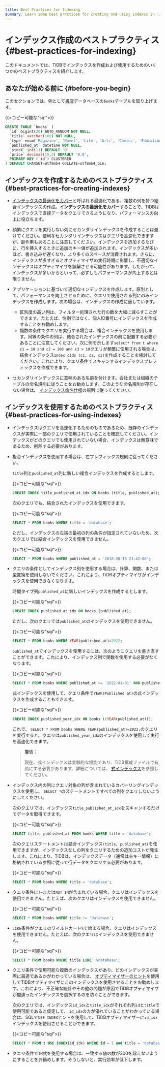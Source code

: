```yaml
---
title: Best Practices for Indexing
summary: Learn some best practices for creating and using indexes in TiDB.
---
```


<!-- markdownlint-disable MD029 -->

# インデックス作成のベストプラクティス {#best-practices-for-indexing}

このドキュメントでは、TiDBでインデックスを作成および使用するためのいくつかのベストプラクティスを紹介します。

## あなたが始める前に {#before-you-begin}

このセクションでは、例として[書店](/develop/dev-guide-bookshop-schema-design.md)データベースの`books`テーブルを取り上げます。

{{&lt;コピー可能な&quot;sql&quot;&gt;}}

```sql
CREATE TABLE `books` (
  `id` bigint(20) AUTO_RANDOM NOT NULL,
  `title` varchar(100) NOT NULL,
  `type` enum('Magazine', 'Novel', 'Life', 'Arts', 'Comics', 'Education & Reference', 'Humanities & Social Sciences', 'Science & Technology', 'Kids', 'Sports') NOT NULL,
  `published_at` datetime NOT NULL,
  `stock` int(11) DEFAULT '0',
  `price` decimal(15,2) DEFAULT '0.0',
  PRIMARY KEY (`id`) CLUSTERED
) DEFAULT CHARSET=utf8mb4 COLLATE=utf8mb4_bin;
```

## インデックスを作成するためのベストプラクティス {#best-practices-for-creating-indexes}

-   [インデックスの最適化をカバー](/explain-indexes.md#indexreader)と呼ばれる最適化である、複数の列を持つ結合インデックスの作成。<strong>インデックスの最適化をカバー</strong>することで、TiDBはインデックスで直接データをクエリできるようになり、パフォーマンスの向上に役立ちます。

-   頻繁にクエリを実行しない列にセカンダリインデックスを作成することは避けてください。便利なセカンダリインデックスはクエリを高速化できますが、副作用もあることに注意してください。インデックスを追加するたびに、行を挿入するときに追加のキー値が追加されます。インデックスが多いほど、書き込みが遅くなり、より多くのスペースが消費されます。さらに、インデックスが多すぎるとオプティマイザの実行時間に影響し、不適切なインデックスはオプティマイザを誤解させる可能性があります。したがって、インデックスが多いからといって、必ずしもパフォーマンスが向上するとは限りません。

-   アプリケーションに基づいて適切なインデックスを作成します。原則として、パフォーマンスを向上させるために、クエリで使用される列にのみインデックスを作成します。次の場合は、インデックスの作成に適しています。

    -   区別度の高い列は、フィルター処理された行の数を大幅に減らすことができます。たとえば、性別ではなく、個人ID番号にインデックスを作成することをお勧めします。
    -   複数の条件でクエリを実行する場合は、複合インデックスを使用します。同等の条件の列は、結合されたインデックスの前に配置する必要があることに注意してください。次に例を示します`select* from t where c1 = 10 and c2 = 100 and c3 > 10`クエリが頻繁に使用される場合は、結合インデックス`Index cidx (c1, c2, c3)`を作成することを検討してください。これにより、クエリ条件でスキャンするインデックスプレフィックスを作成できます。

-   セカンダリインデックスに意味のある名前を付けます。会社または組織のテーブルの命名規則に従うことをお勧めします。このような命名規則が存在しない場合は、 [インデックス命名仕様](/develop/dev-guide-object-naming-guidelines.md)の規則に従ってください。

## インデックスを使用するためのベストプラクティス {#best-practices-for-using-indexes}

-   インデックスはクエリを高速化するためのものであるため、既存のインデックスが実際に一部のクエリで使用されていることを確認してください。インデックスがどのクエリでも使用されていない場合、インデックスは無意味であるため、削除する必要があります。

-   複合インデックスを使用する場合は、左プレフィックス規則に従ってください。

    `title`列と`published_at`列に新しい複合インデックスを作成するとします。

    {{&lt;コピー可能な&quot;sql&quot;&gt;}}

    ```sql
    CREATE INDEX title_published_at_idx ON books (title, published_at);
    ```

    次のクエリでも、結合されたインデックスを使用できます。

    {{&lt;コピー可能な&quot;sql&quot;&gt;}}

    ```sql
    SELECT * FROM books WHERE title = 'database';
    ```

    ただし、インデックスの左端の最初の列の条件が指定されていないため、次のクエリでは結合インデックスを使用できません。

    {{&lt;コピー可能な&quot;sql&quot;&gt;}}

    ```sql
    SELECT * FROM books WHERE published_at = '2018-08-18 21:42:08';
    ```

-   クエリの条件としてインデックス列を使用する場合は、計算、関数、または型変換を使用しないでください。これにより、TiDBオプティマイザがインデックスを使用できなくなります。

    時間タイプ列`published_at`に新しいインデックスを作成するとします。

    {{&lt;コピー可能な&quot;sql&quot;&gt;}}

    ```sql
    CREATE INDEX published_at_idx ON books (published_at);
    ```

    ただし、次のクエリでは`published_at`のインデックスを使用できません。

    {{&lt;コピー可能な&quot;sql&quot;&gt;}}

    ```sql
    SELECT * FROM books WHERE YEAR(published_at)=2022;
    ```

    `published_at`でインデックスを使用するには、次のようにクエリを書き直すことができます。これにより、インデックス列で関数を使用する必要がなくなります。

    {{&lt;コピー可能な&quot;sql&quot;&gt;}}

    ```sql
    SELECT * FROM books WHERE published_at >= '2022-01-01' AND published_at < '2023-01-01';
    ```

    式インデックスを使用して、クエリ条件で`YEAR(Published at)`の式インデックスを作成することもできます。

    {{&lt;コピー可能な&quot;sql&quot;&gt;}}

    ```sql
    CREATE INDEX published_year_idx ON books ((YEAR(published_at)));
    ```

    これで、 `SELECT * FROM books WHERE YEAR(published_at)=2022;`のクエリを実行すると、クエリは`published_year_idx`のインデックスを使用して実行を高速化できます。

    > <strong>警告：</strong>
    >
    > 現在、式インデックスは実験的な機能であり、TiDB構成ファイルで有効にする必要があります。詳細については、 [式インデックス](/sql-statements/sql-statement-create-index.md#expression-index)を参照してください。

-   インデックス内の列にクエリ対象の列が含まれているカバーリングインデックスを使用し、 `SELECT *`のステートメントですべての列をクエリしないようにしてください。

    次のクエリでは、インデックス`title_published_at_idx`をスキャンするだけでデータを取得できます。

    {{&lt;コピー可能な&quot;sql&quot;&gt;}}

    ```sql
    SELECT title, published_at FROM books WHERE title = 'database';
    ```

    次のクエリステートメントは結合インデックス`(title, published_at)`を使用できますが、インデックスなしの列をクエリするための追加コストが発生します。これにより、TiDBは、インデックスデータ（通常は主キー情報）に格納されている参照に従って行データをクエリする必要があります。

    {{&lt;コピー可能な&quot;sql&quot;&gt;}}

    ```sql
    SELECT * FROM books WHERE title = 'database';
    ```

-   クエリ条件に`!=`または`NOT IN`が含まれている場合、クエリはインデックスを使用できません。たとえば、次のクエリはインデックスを使用できません。

    {{&lt;コピー可能な&quot;sql&quot;&gt;}}

    ```sql
    SELECT * FROM books WHERE title != 'database';
    ```

-   `LIKE`条件がクエリのワイルドカード`%`で始まる場合、クエリはインデックスを使用できません。たとえば、次のクエリはインデックスを使用できません。

    {{&lt;コピー可能な&quot;sql&quot;&gt;}}

    ```sql
    SELECT * FROM books WHERE title LIKE '%database';
    ```

-   クエリ条件で使用可能な複数のインデックスがあり、どのインデックスが実際に最適であるかがわかっている場合は、 [オプティマイザーのヒント](/optimizer-hints.md)を使用してTiDBオプティマイザにこのインデックスを使用させることをお勧めします。これにより、不正確な統計やその他の問題が原因でTiDBオプティマイザが間違ったインデックスを選択するのを防ぐことができます。

    次のクエリでは、インデックス`id_idx`と`title_idx`がそれぞれ列`id`と`title`で使用可能であると仮定して、 `id_idx`の方が優れていることがわかっている場合は、SQLで`USE INDEX`ヒントを使用して、TiDBオプティマイザーに`id_idx`インデックスを使用させることができます。

    {{&lt;コピー可能な&quot;sql&quot;&gt;}}

    ```sql
    SELECT * FROM t USE INDEX(id_idx) WHERE id = 1 and title = 'database';
    ```

-   クエリ条件で`IN`式を使用する場合は、一致する値の数が300を超えないようにすることをお勧めします。そうしないと、実行効率が低下します。
